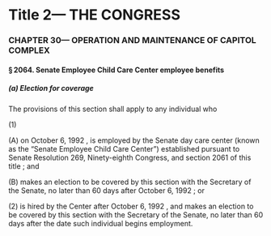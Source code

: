 
# Title 2— THE CONGRESS
### CHAPTER 30— OPERATION AND MAINTENANCE OF CAPITOL COMPLEX
#### § 2064. Senate Employee Child Care Center employee benefits
##### (a) Election for coverage

The provisions of this section shall apply to any individual who

(1)

(A) on October 6, 1992 , is employed by the Senate day care center (known as the “Senate Employee Child Care Center”) established pursuant to Senate Resolution 269, Ninety-eighth Congress, and section 2061 of this title ; and

(B) makes an election to be covered by this section with the Secretary of the Senate, no later than 60 days after October 6, 1992 ; or

(2) is hired by the Center after October 6, 1992 , and makes an election to be covered by this section with the Secretary of the Senate, no later than 60 days after the date such individual begins employment.
